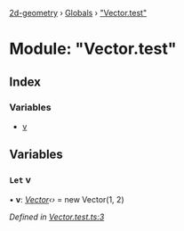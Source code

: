 [2d-geometry](../README.md) › [Globals](../globals.md) › ["Vector.test"](_vector_test_.md)

# Module: "Vector.test"

## Index

### Variables

* [v](_vector_test_.md#let-v)

## Variables

### `Let` v

• **v**: *[Vector](../classes/_vector_.vector.md)‹›* = new Vector(1, 2)

*Defined in [Vector.test.ts:3](https://github.com/ruffythepirate/ts-geometry-2d/blob/217fd37/src/Vector.test.ts#L3)*
